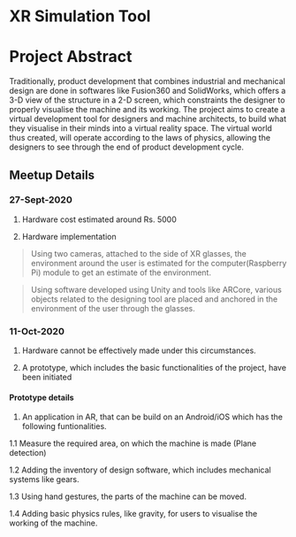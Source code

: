 # XR Simulation Tool

# Project Abstract

Traditionally, product development that combines industrial and mechanical
design are done in softwares like Fusion360 and SolidWorks, which offers a 3-D
view of the structure in a 2-D screen, which constraints the designer to properly
visualise the machine and its working.
The project aims to create a virtual development tool for designers and machine
architects, to build what they visualise in their minds into a virtual reality space.
The virtual world thus created, will operate according to the laws of physics,
allowing the designers to see through the end of product development cycle.

## Meetup Details

### 27-Sept-2020
1. Hardware cost estimated around Rs. 5000

2. Hardware implementation

> Using two cameras, attached to the side of XR glasses, the environment around the user is estimated for the computer(Raspberry Pi) module to get an estimate of the environment.

> Using software developed using Unity and tools like ARCore, various objects related to the designing tool are placed and anchored in the environment of the user through the glasses. 

### 11-Oct-2020

1. Hardware cannot be effectively made under this circumstances.

2. A prototype, which includes the basic functionalities of the project, have been initiated

#### Prototype details

1. An application in AR, that can be build on an Android/iOS which has the following funtionalities.

1.1 Measure the required area, on which the machine is made (Plane detection)

1.2 Adding the inventory of design software, which includes mechanical systems like gears.

1.3 Using hand gestures, the parts of the machine can be moved.

1.4 Adding basic physics rules, like gravity, for users to visualise the working of the machine.

